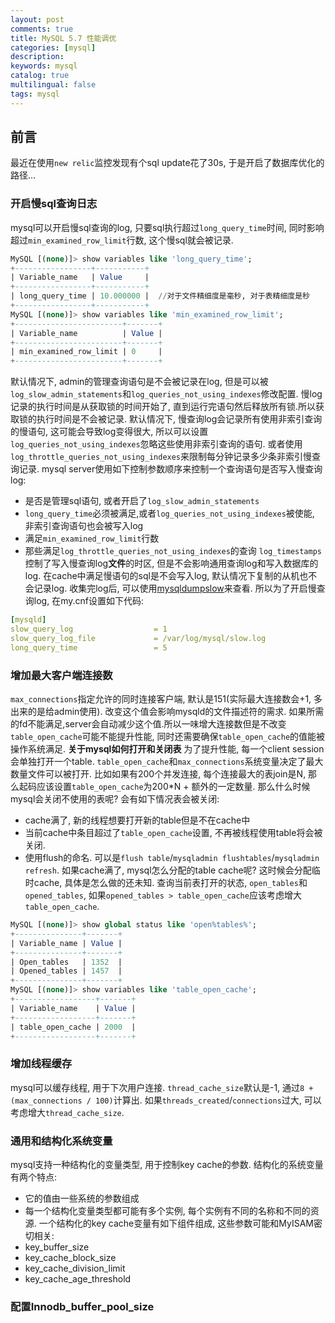 ```yaml
---
layout: post
comments: true
title: MySQL 5.7 性能调优
categories: [mysql]
description: 
keywords: mysql
catalog: true
multilingual: false
tags: mysql
---
```


## 前言
最近在使用`new relic`监控发现有个sql update花了30s, 于是开启了数据库优化的路径...


### 开启慢sql查询日志
mysql可以开启慢sql查询的log, 只要sql执行超过`long_query_time`时间, 同时影响超过`min_examined_row_limit`行数, 这个慢sql就会被记录. 
```sql
MySQL [(none)]> show variables like 'long_query_time';
+-----------------+-----------+
| Variable_name   | Value     |
+-----------------+-----------+
| long_query_time | 10.000000 |  //对于文件精细度是毫秒, 对于表精细度是秒
+-----------------+-----------+
MySQL [(none)]> show variables like 'min_examined_row_limit';
+------------------------+-------+
| Variable_name          | Value |
+------------------------+-------+
| min_examined_row_limit | 0     |
+------------------------+-------+
```
默认情况下, admin的管理查询语句是不会被记录在log, 但是可以被`log_slow_admin_statements`和`log_queries_not_using_indexes`修改配置.
慢log记录的执行时间是从获取锁的时间开始了, 直到运行完语句然后释放所有锁.所以获取锁的执行时间是不会被记录.
默认情况下, 慢查询log会记录所有使用非索引查询的慢语句, 这可能会导致log变得很大, 所以可以设置`log_queries_not_using_indexes`忽略这些使用非索引查询的语句. 或者使用`log_throttle_queries_not_using_indexes`来限制每分钟记录多少条非索引慢查询记录. mysql server使用如下控制参数顺序来控制一个查询语句是否写入慢查询log:
- 是否是管理sql语句, 或者开启了`log_slow_admin_statements`
- `long_query_time`必须被满足,或者`log_queries_not_using_indexes`被使能, 非索引查询语句也会被写入log
- 满足`min_examined_row_limit`行数
- 那些满足`log_throttle_queries_not_using_indexes`的查询
`log_timestamps`控制了写入慢查询log**文件**的时区, 但是不会影响通用查询log和写入数据库的log.
在cache中满足慢语句的sql是不会写入log, 默认情况下复制的从机也不会记录log.
收集完log后, 可以使用[mysqldumpslow](https://dev.mysql.com/doc/refman/5.7/en/mysqldumpslow.html)来查看.
所以为了开启慢查询log, 在my.cnf设置如下代码:
```yaml
[mysqld]
slow_query_log                  = 1
slow_query_log_file             = /var/log/mysql/slow.log
long_query_time                 = 5
```

### 增加最大客户端连接数
`max_connections`指定允许的同时连接客户端, 默认是151(实际最大连接数会+1, 多出来的是给admin使用). 改变这个值会影响mysqld的文件描述符的需求. 如果所需的fd不能满足,server会自动减少这个值.所以一味增大连接数但是不改变`table_open_cache`可能不能提升性能, 同时还需要确保`table_open_cache`的值能被操作系统满足.
**关于mysql如何打开和关闭表** 为了提升性能, 每一个client session会单独打开一个table. `table_open_cache`和`max_connections`系统变量决定了最大数量文件可以被打开. 比如如果有200个并发连接, 每个连接最大的表join是N, 那么起码应该设置`table_open_cache`为200*N + 额外的一定数量. 那么什么时候mysql会关闭不使用的表呢? 会有如下情况表会被关闭:
- cache满了, 新的线程想要打开新的table但是不在cache中
- 当前cache中条目超过了`table_open_cache`设置, 不再被线程使用table将会被关闭.
- 使用flush的命名. 可以是`flush table`/`mysqladmin flushtables`/`mysqladmin refresh`.
如果cache满了, mysql怎么分配的table cache呢? 这时候会分配临时cache, 具体是怎么做的还未知.
查询当前表打开的状态, `open_tables`和`opened_tables`, 如果`opened_tables > table_open_cache`应该考虑增大`table_open_cache`.
```sql
MySQL [(none)]> show global status like 'open%tables%';
+---------------+-------+
| Variable_name | Value |
+---------------+-------+
| Open_tables   | 1352  |
| Opened_tables | 1457  |
+---------------+-------+
MySQL [(none)]> show variables like 'table_open_cache';
+------------------+-------+
| Variable_name    | Value |
+------------------+-------+
| table_open_cache | 2000  |  
+------------------+-------+
```

### 增加线程缓存
mysql可以缓存线程, 用于下次用户连接. `thread_cache_size`默认是-1, 通过`8 + (max_connections / 100)`计算出. 如果`threads_created`/`connections`过大, 可以考虑增大`thread_cache_size`.

### 通用和结构化系统变量
mysql支持一种结构化的变量类型, 用于控制key cache的参数. 结构化的系统变量有两个特点:
- 它的值由一些系统的参数组成
- 每一个结构化变量类型都可能有多个实例, 每个实例有不同的名称和不同的资源.
一个结构化的key cache变量有如下组件组成, 这些参数可能和MyISAM密切相关:
- key_buffer_size
- key_cache_block_size
- key_cache_division_limit
- key_cache_age_threshold

### 配置Innodb_buffer_pool_size
